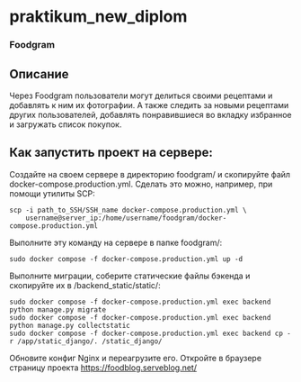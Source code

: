 # praktikum_new_diplom

### Foodgram

## Описание

Через Foodgram пользователи могут делиться своими рецептами и добавлять к ним их фотографии. А также следить за новыми рецептами других пользователей, добавлять понравившиеся во вкладку избранное и загружать список покупок.

## Как запустить проект на сервере:

Создайте на своем сервере в директорию foodgram/  и скопируйте файл docker-compose.production.yml. Сделать это можно, например, при помощи утилиты SCP:
```
scp -i path_to_SSH/SSH_name docker-compose.production.yml \
    username@server_ip:/home/username/foodgram/docker-compose.production.yml
```
Выполните эту команду на сервере в папке foodgram/:
```
sudo docker compose -f docker-compose.production.yml up -d
```
Выполните миграции, соберите статические файлы бэкенда и скопируйте их в /backend_static/static/:
```
sudo docker compose -f docker-compose.production.yml exec backend python manage.py migrate
sudo docker compose -f docker-compose.production.yml exec backend python manage.py collectstatic
sudo docker compose -f docker-compose.production.yml exec backend cp -r /app/static_django/. /static_django/
```
Обновите конфиг Nginx и переагрузите его.
Откройте в браузере страницу проекта https://foodblog.serveblog.net/
